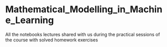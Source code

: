 # Mathematical_Modelling_in_Machine_Learning
All the notebooks lectures shared with us during the practical sessions of the course with solved homework exercises
